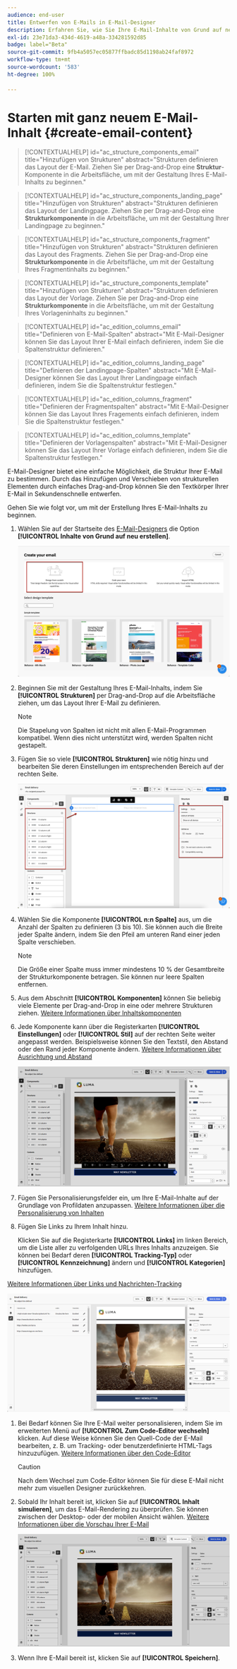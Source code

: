 ```yaml
---
audience: end-user
title: Entwerfen von E-Mails in E-Mail-Designer
description: Erfahren Sie, wie Sie Ihre E-Mail-Inhalte von Grund auf neu gestalten
exl-id: 23e71da3-434d-4619-a48a-334281592d85
badge: label="Beta"
source-git-commit: 9fb4a5057ec05877ffbadc85d1198ab24faf8972
workflow-type: tm+mt
source-wordcount: '583'
ht-degree: 100%

---
```


# Starten mit ganz neuem E-Mail-Inhalt {#create-email-content}

>[!CONTEXTUALHELP]
>id="ac_structure_components_email"
>title="Hinzufügen von Strukturen"
>abstract="Strukturen definieren das Layout der E-Mail. Ziehen Sie per Drag-and-Drop eine **Struktur**-Komponente in die Arbeitsfläche, um mit der Gestaltung Ihres E-Mail-Inhalts zu beginnen."

>[!CONTEXTUALHELP]
>id="ac_structure_components_landing_page"
>title="Hinzufügen von Strukturen"
>abstract="Strukturen definieren das Layout der Landingpage. Ziehen Sie per Drag-and-Drop eine **Strukturkomponente** in die Arbeitsfläche, um mit der Gestaltung Ihrer Landingpage zu beginnen."

>[!CONTEXTUALHELP]
>id="ac_structure_components_fragment"
>title="Hinzufügen von Strukturen"
>abstract="Strukturen definieren das Layout des Fragments. Ziehen Sie per Drag-and-Drop eine **Strukturkomponente** in die Arbeitsfläche, um mit der Gestaltung Ihres Fragmentinhalts zu beginnen."

>[!CONTEXTUALHELP]
>id="ac_structure_components_template"
>title="Hinzufügen von Strukturen"
>abstract="Strukturen definieren das Layout der Vorlage. Ziehen Sie per Drag-and-Drop eine **Strukturkomponente** in die Arbeitsfläche, um mit der Gestaltung Ihres Vorlageninhalts zu beginnen."


>[!CONTEXTUALHELP]
>id="ac_edition_columns_email"
>title="Definieren von E-Mail-Spalten"
>abstract="Mit E-Mail-Designer können Sie das Layout Ihrer E-Mail einfach definieren, indem Sie die Spaltenstruktur definieren."

>[!CONTEXTUALHELP]
>id="ac_edition_columns_landing_page"
>title="Definieren der Landingpage-Spalten"
>abstract="Mit E-Mail-Designer können Sie das Layout Ihrer Landingpage einfach definieren, indem Sie die Spaltenstruktur festlegen."

>[!CONTEXTUALHELP]
>id="ac_edition_columns_fragment"
>title="Definieren der Fragmentspalten"
>abstract="Mit E-Mail-Designer können Sie das Layout Ihres Fragements einfach definieren, indem Sie die Spaltenstruktur festlegen."

>[!CONTEXTUALHELP]
>id="ac_edition_columns_template"
>title="Definieren der Vorlagenspalten"
>abstract="Mit E-Mail-Designer können Sie das Layout Ihrer Vorlage einfach definieren, indem Sie die Spaltenstruktur festlegen."

E-Mail-Designer bietet eine einfache Möglichkeit, die Struktur Ihrer E-Mail zu bestimmen. Durch das Hinzufügen und Verschieben von strukturellen Elementen durch einfaches Drag-and-Drop können Sie den Textkörper Ihrer E-Mail in Sekundenschnelle entwerfen.

Gehen Sie wie folgt vor, um mit der Erstellung Ihres E-Mail-Inhalts zu beginnen.

1. Wählen Sie auf der Startseite des [E-Mail-Designers](get-started-email-designer.md#start-authoring) die Option **[!UICONTROL Inhalte von Grund auf neu erstellen]**.

   ![](assets/email_designer-from-scratch.png)

1. Beginnen Sie mit der Gestaltung Ihres E-Mail-Inhalts, indem Sie **[!UICONTROL Strukturen]** per Drag-and-Drop auf die Arbeitsfläche ziehen, um das Layout Ihrer E-Mail zu definieren.

   >[!NOTE]
   >
   >Die Stapelung von Spalten ist nicht mit allen E-Mail-Programmen kompatibel. Wenn dies nicht unterstützt wird, werden Spalten nicht gestapelt.

1. Fügen Sie so viele **[!UICONTROL Strukturen]** wie nötig hinzu und bearbeiten Sie deren Einstellungen im entsprechenden Bereich auf der rechten Seite.

   ![](assets/email_designer_structure_components.png)

1. Wählen Sie die Komponente **[!UICONTROL n:n Spalte]** aus, um die Anzahl der Spalten zu definieren (3 bis 10). Sie können auch die Breite jeder Spalte ändern, indem Sie den Pfeil am unteren Rand einer jeden Spalte verschieben.

   >[!NOTE]
   >
   >Die Größe einer Spalte muss immer mindestens 10 % der Gesamtbreite der Strukturkomponente betragen. Sie können nur leere Spalten entfernen.

1. Aus dem Abschnitt **[!UICONTROL Komponenten]** können Sie beliebig viele Elemente per Drag-and-Drop in eine oder mehrere Strukturen ziehen. [Weitere Informationen über Inhaltskomponenten](content-components.md)

1. Jede Komponente kann über die Registerkarten **[!UICONTROL Einstellungen]** oder **[!UICONTROL Stil]** auf der rechten Seite weiter angepasst werden. Beispielsweise können Sie den Textstil, den Abstand oder den Rand jeder Komponente ändern. [Weitere Informationen über Ausrichtung und Abstand](alignment-and-padding.md)

   ![](assets/email_designer-styles.png)

1. Fügen Sie Personalisierungsfelder ein, um Ihre E-Mail-Inhalte auf der Grundlage von Profildaten anzupassen. [Weitere Informationen über die Personalisierung von Inhalten](../personalization/personalize.md)

1. Fügen Sie Links zu Ihrem Inhalt hinzu.

   Klicken Sie auf die Registerkarte **[!UICONTROL Links]** im linken Bereich, um die Liste aller zu verfolgenden URLs Ihres Inhalts anzuzeigen. Sie können bei Bedarf deren **[!UICONTROL Tracking-Typ]** oder **[!UICONTROL Kennzeichnung]** ändern und **[!UICONTROL Kategorien]** hinzufügen.

[Weitere Informationen über Links und Nachrichten-Tracking](message-tracking.md)

   ![](assets/email_designer-links.png)

1. Bei Bedarf können Sie Ihre E-Mail weiter personalisieren, indem Sie im erweiterten Menü auf **[!UICONTROL Zum Code-Editor wechseln]** klicken. Auf diese Weise können Sie den Quell-Code der E-Mail bearbeiten, z. B. um Tracking- oder benutzerdefinierte HTML-Tags hinzuzufügen. [Weitere Informationen über den Code-Editor](code-content.md)

   >[!CAUTION]
   >
   >Nach dem Wechsel zum Code-Editor können Sie für diese E-Mail nicht mehr zum visuellen Designer zurückkehren.

1. Sobald Ihr Inhalt bereit ist, klicken Sie auf **[!UICONTROL Inhalt simulieren]**, um das E-Mail-Rendering zu überprüfen. Sie können zwischen der Desktop- oder der mobilen Ansicht wählen. [Weitere Informationen über die Vorschau Ihrer E-Mail](../preview-test/preview-test.md)

   ![](assets/email_designer-simulate.png)

1. Wenn Ihre E-Mail bereit ist, klicken Sie auf **[!UICONTROL Speichern]**.

